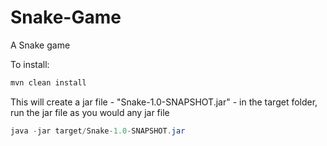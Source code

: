 # Snake-Game
A Snake game

To install: 
```java
mvn clean install
```
This will create a jar file - "Snake-1.0-SNAPSHOT.jar" - in the target folder, run the jar file as you would any jar file

```java
java -jar target/Snake-1.0-SNAPSHOT.jar
```
